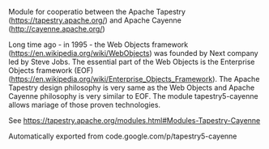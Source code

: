 Module for cooperatio between the Apache Tapestry (https://tapestry.apache.org/) and Apache Cayenne 
(http://cayenne.apache.org/)

Long time ago - in 1995 - the Web Objects framework (https://en.wikipedia.org/wiki/WebObjects) was founded by Next company led by Steve Jobs. The essential part of the Web Objects is the Enterprise Objects framework (EOF)
(https://en.wikipedia.org/wiki/Enterprise_Objects_Framework). The Apache Tapestry design philosophy is very same as the 
Web Objects and Apache Cayenne philosophy is very similar to EOF. The module tapestry5-cayenne allows mariage of those 
proven technologies.

See https://tapestry.apache.org/modules.html#Modules-Tapestry-Cayenne

Automatically exported from code.google.com/p/tapestry5-cayenne
